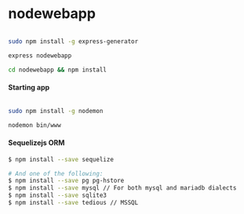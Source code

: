 # nodewebapp


```bash

sudo npm install -g express-generator

express nodewebapp

cd nodewebapp && npm install

```


#### Starting app

```bash

sudo npm install -g nodemon

nodemon bin/www


```

#### Sequelizejs ORM

```bash
$ npm install --save sequelize

# And one of the following:
$ npm install --save pg pg-hstore
$ npm install --save mysql // For both mysql and mariadb dialects
$ npm install --save sqlite3
$ npm install --save tedious // MSSQL

```
